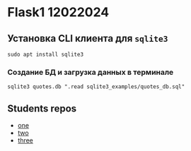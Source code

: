 # Flask1 12022024

## Установка CLI клиента для `sqlite3`
```
sudo apt install sqlite3
```
### Создание БД и загрузка данных в терминале
```
sqlite3 quotes.db ".read sqlite3_examples/quotes_db.sql"
```  

## Students repos
 - [one](https://github.com/coalesca/Flask1_12022024.git)  
 - [two](https://github.com/ReQuest2024/Flask1.git)  
 - [three](https://github.com/NikolayMakovetsky/flask_restapi.git)  